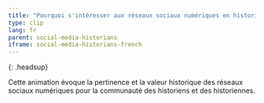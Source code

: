 ```yaml
---
title: "Pourquoi s'intéresser aux réseaux sociaux numériques en historien ou historienne"
type: clip
lang: fr
parent: social-media-historians
iframe: social-media-historians-french
---
```


{: .headsup}

Cette animation évoque la pertinence et la valeur historique des réseaux sociaux numériques pour la communauté des historiens et des historiennes.



<!-- more -->
